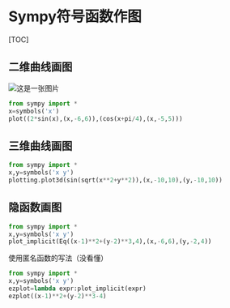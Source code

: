 # Sympy符号函数作图

[TOC]

## 二维曲线画图

![这是一张图片](C:\Users\lm\AppData\Roaming\Typora\typora-user-images\image-20220707203517901.png)

```python
from sympy import *
x=symbols('x')
plot((2*sin(x),(x,-6,6)),(cos(x+pi/4),(x,-5,5)))
```

## 三维曲线画图

```python
from sympy import *
x,y=symbols('x y')
plotting.plot3d(sin(sqrt(x**2+y**2)),(x,-10,10),(y,-10,10))
```

## 隐函数画图

```python
from sympy import *
x,y=symbols('x y')
plot_implicit(Eq((x-1)**2+(y-2)**3,4),(x,-6,6),(y,-2,4))
```

使用匿名函数的写法（没看懂）

```python
from sympy import *
x,y=symbols('x y')
ezplot=lambda expr:plot_implicit(expr)
ezplot((x-1)**2+(y-2)**3-4)
```

